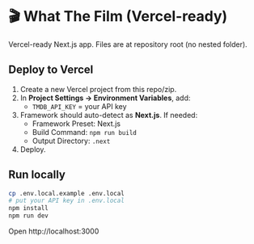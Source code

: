 # 🎬 What The Film (Vercel-ready)

Vercel-ready Next.js app. Files are at repository root (no nested folder).

## Deploy to Vercel
1. Create a new Vercel project from this repo/zip.
2. In **Project Settings → Environment Variables**, add:
   - `TMDB_API_KEY` = your API key
3. Framework should auto-detect as **Next.js**. If needed:
   - Framework Preset: Next.js
   - Build Command: `npm run build`
   - Output Directory: `.next`
4. Deploy.

## Run locally
```bash
cp .env.local.example .env.local
# put your API key in .env.local
npm install
npm run dev
```
Open http://localhost:3000


